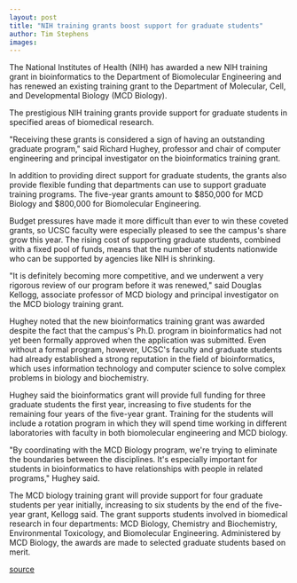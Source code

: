 ```yaml
---
layout: post
title: "NIH training grants boost support for graduate students"
author: Tim Stephens
images:
---
```


The National Institutes of Health (NIH) has awarded a new NIH training grant in bioinformatics to the Department of Biomolecular Engineering and has renewed an existing training grant to the Department of Molecular, Cell, and Developmental Biology (MCD Biology).

The prestigious NIH training grants provide support for graduate students in specified areas of biomedical research.   

"Receiving these grants is considered a sign of having an outstanding graduate program," said Richard Hughey, professor and chair of computer engineering and principal investigator on the bioinformatics training grant.  

In addition to providing direct support for graduate students, the grants also provide flexible funding that departments can use to support graduate training programs. The five-year grants amount to $850,000 for MCD Biology and $800,000 for Biomolecular Engineering.  

Budget pressures have made it more difficult than ever to win these coveted grants, so UCSC faculty were especially pleased to see the campus's share grow this year. The rising cost of supporting graduate students, combined with a fixed pool of funds, means that the number of students nationwide who can be supported by agencies like NIH is shrinking.  

"It is definitely becoming more competitive, and we underwent a very rigorous review of our program before it was renewed," said Douglas Kellogg, associate professor of MCD biology and principal investigator on the MCD biology training grant.  

Hughey noted that the new bioinformatics training grant was awarded despite the fact that the campus's Ph.D. program in bioinformatics had not yet been formally approved when the application was submitted. Even without a formal program, however, UCSC's faculty and graduate students had already established a strong reputation in the field of bioinformatics, which uses information technology and computer science to solve complex problems in biology and biochemistry.  

Hughey said the bioinformatics grant will provide full funding for three graduate students the first year, increasing to five students for the remaining four years of the five-year grant. Training for the students will include a rotation program in which they will spend time working in different laboratories with faculty in both biomolecular engineering and MCD biology.   

"By coordinating with the MCD Biology program, we're trying to eliminate the boundaries between the disciplines. It's especially important for students in bioinformatics to have relationships with people in related programs," Hughey said.  

The MCD biology training grant will provide support for four graduate students per year initially, increasing to six students by the end of the five-year grant, Kellogg said. The grant supports students involved in biomedical research in four departments: MCD Biology, Chemistry and Biochemistry, Environmental Toxicology, and Biomolecular Engineering. Administered by MCD Biology, the awards are made to selected graduate students based on merit.   
  

[source](http://www1.ucsc.edu/currents/03-04/06-07/grants.html "Permalink to grants")
